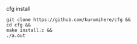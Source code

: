 cfg install
````
git clone https://github.com/kurumihere/cfg &&
cd cfg &&
make install.c &&
./a.out
````
